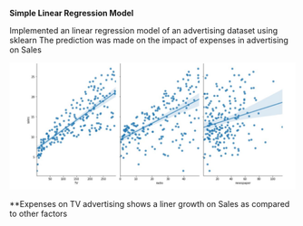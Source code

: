 **Simple Linear Regression Model**

Implemented an linear regression model of an advertising dataset using sklearn
The prediction was made on the impact of expenses in advertising on Sales 

![](prediction.JPG)


**Expenses on TV advertising shows a liner growth on Sales as compared to other factors
